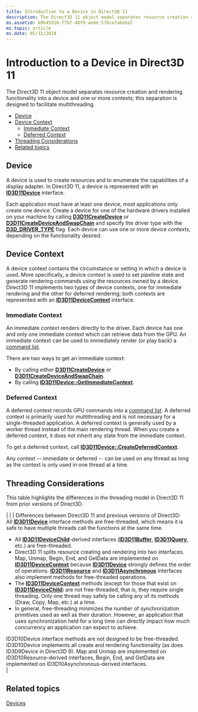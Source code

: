 ```yaml
---
title: Introduction to a Device in Direct3D 11
description: The Direct3D 11 object model separates resource creation and rendering functionality into a device and one or more contexts; this separation is designed to facilitate multithreading.
ms.assetid: b9b45d18-f7b7-40f9-ae4e-576ca7a6eba7
ms.topic: article
ms.date: 05/31/2018
---
```


# Introduction to a Device in Direct3D 11

The Direct3D 11 object model separates resource creation and rendering functionality into a device and one or more contexts; this separation is designed to facilitate multithreading.

-   [Device](#introduction-to-a-device-in-direct3d-11)
-   [Device Context](#device-context)
    -   [Immediate Context](#immediate-context)
    -   [Deferred Context](#deferred-context)
-   [Threading Considerations](#threading-considerations)
-   [Related topics](#related-topics)

## Device

A device is used to create resources and to enumerate the capabilities of a display adapter. In Direct3D 11, a device is represented with an [**ID3D11Device**](/windows/desktop/api/D3D11/nn-d3d11-id3d11device) interface.

Each application must have at least one device, most applications only create one device. Create a device for one of the hardware drivers installed on your machine by calling [**D3D11CreateDevice**](/windows/desktop/api/D3D11/nf-d3d11-d3d11createdevice) or [**D3D11CreateDeviceAndSwapChain**](/windows/desktop/api/D3D11/nf-d3d11-d3d11createdeviceandswapchain) and specify the driver type with the [**D3D\_DRIVER\_TYPE**](/windows/desktop/api/D3DCommon/ne-d3dcommon-d3d_driver_type) flag. Each device can use one or more device contexts, depending on the functionality desired.

## Device Context

A device context contains the circumstance or setting in which a device is used. More specifically, a device context is used to set pipeline state and generate rendering commands using the resources owned by a device. Direct3D 11 implements two types of device contexts, one for immediate rendering and the other for deferred rendering; both contexts are represented with an [**ID3D11DeviceContext**](/windows/desktop/api/D3D11/nn-d3d11-id3d11devicecontext) interface.

### Immediate Context

An immediate context renders directly to the driver. Each device has one and only one immediate context which can retrieve data from the GPU. An immediate context can be used to immediately render (or play back) a [command list](overviews-direct3d-11-render-multi-thread-command-list.md).

There are two ways to get an immediate context:

-   By calling either [**D3D11CreateDevice**](/windows/desktop/api/D3D11/nf-d3d11-d3d11createdevice) or [**D3D11CreateDeviceAndSwapChain**](/windows/desktop/api/D3D11/nf-d3d11-d3d11createdeviceandswapchain).
-   By calling [**ID3D11Device::GetImmediateContext**](/windows/desktop/api/D3D11/nf-d3d11-id3d11device-getimmediatecontext).

### Deferred Context

A deferred context records GPU commands into a [command list](overviews-direct3d-11-render-multi-thread-command-list.md). A deferred context is primarily used for multithreading and is not necessary for a single-threaded application. A deferred context is generally used by a worker thread instead of the main rendering thread. When you create a deferred context, it does not inherit any state from the immediate context.

To get a deferred context, call [**ID3D11Device::CreateDeferredContext**](/windows/desktop/api/D3D11/nf-d3d11-id3d11device-createdeferredcontext).

Any context -- immediate or deferred -- can be used on any thread as long as the context is only used in one thread at a time.

## Threading Considerations

This table highlights the differences in the threading model in Direct3D 11 from prior versions of Direct3D.




| 
|
| Differences between Direct3D 11 and previous versions of Direct3D:<br /> All <a href="/windows/desktop/api/D3D11/nn-d3d11-id3d11device"><strong>ID3D11Device</strong></a> interface methods are free-threaded, which means it is safe to have multiple threads call the functions at the same time.<br /><ul><li>All <a href="/windows/desktop/api/D3D11/nn-d3d11-id3d11devicechild"><strong>ID3D11DeviceChild</strong></a>-derived interfaces (<a href="/windows/desktop/api/D3D11/nn-d3d11-id3d11buffer"><strong>ID3D11Buffer</strong></a>, <a href="/windows/desktop/api/D3D11/nn-d3d11-id3d11query"><strong>ID3D11Query</strong></a>, etc.) are free-threaded.</li><li>Direct3D 11 splits resource creating and rendering into two interfaces. Map, Unmap, Begin, End, and GetData are implemented on <a href="/windows/desktop/api/D3D11/nn-d3d11-id3d11devicecontext"><strong>ID3D11DeviceContext</strong></a> because <a href="/windows/desktop/api/D3D11/nn-d3d11-id3d11device"><strong>ID3D11Device</strong></a> strongly defines the order of operations. <a href="/windows/desktop/api/D3D11/nn-d3d11-id3d11resource"><strong>ID3D11Resource</strong></a> and <a href="/windows/desktop/api/D3D11/nn-d3d11-id3d11asynchronous"><strong>ID3D11Asynchronous</strong></a> interfaces also implement methods for free-threaded operations.</li><li>The <a href="/windows/desktop/api/D3D11/nn-d3d11-id3d11devicecontext"><strong>ID3D11DeviceContext</strong></a> methods (except for those that exist on <a href="/windows/desktop/api/D3D11/nn-d3d11-id3d11devicechild"><strong>ID3D11DeviceChild</strong></a>) are not free-threaded, that is, they require single threading. Only one thread may safely be calling any of its methods (Draw, Copy, Map, etc.) at a time.</li><li>In general, free-threading minimizes the number of synchronization primitives used as well as their duration. However, an application that uses synchronization held for a long time can directly impact how much concurrency an application can expect to achieve.</li></ul>ID3D10Device interface methods are not designed to be free-threaded. ID3D10Device implements all create and rendering functionality (as does ID3D9Device in Direct3D 9). Map and Unmap are implemented on ID3D10Resource-derived interfaces, Begin, End, and GetData are implemented on ID3D10Asynchronous-derived interfaces.<br /> | 




 

## Related topics

<dl> <dt>

[Devices](overviews-direct3d-11-devices.md)
</dt> </dl>

 

 





